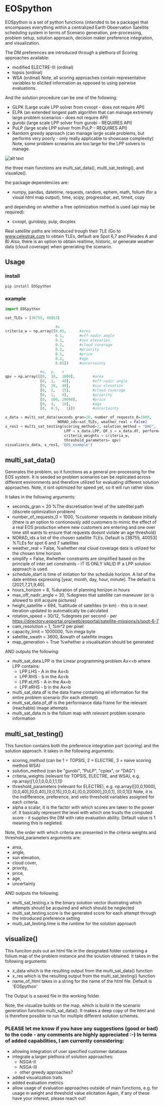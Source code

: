  # EOSpython
EOSpython is a set of python functions (intended to be a package) that encompases everything within a centralized Earth Observation Satellite scheduling system in terms of Scenario generation, pre-processing, problem setup, solution approach, decision maker preference integration, and visualization.

The DM preferences are introduced through a plethora of Scoring approaches available:
- modified ELECTRE-III (ordinal)
- topsis (ordinal)
- WSA (ordinal)
Note, all scoring approaches contain representative variables to elicited information as opposed to using pairwise evaluations.

And the solution procedure can be one of the following:
 - GLPK (Large scale LPP solver from cvxopt - does not require API)
 - ELPA (an extended longest path algorithm that can manage extremely large problem scenarios - does not require API)
 - gurobi (large scale LPP solver from gurobi - REQUIRES API)
 - PuLP (large scale LPP solver from PuLP - REQUIRES API)
 - Random greedy approach (can manage large scale problems, but performs very poorly - only really applicable to showcase complexity)
Note, some problem scnearios are too large for the LPP solvers to manage. 

![alt text](single_scenario_map.PNG)

the three main functions are multi_sat_data(), multi_sat_testing(), and visualize(). 

the package dependencies are:
- numpy, pandas, datetime, requests, random, ephem, math, folium (for a visual html map output), time, scipy, progressbar, ast, timeit, copy

and depending on whether a free optimization method is used (api may be required):
- cvxopt, gurobipy, pulp, docplex

Real satellite paths are introduced trough their TLE (Go to www.celestrak.com to obtain TLEs, default are Spot 6,7 and Pleiades A and B)
Also, there is an option to obtain realtime, historic, or generate weather data (cloud coverage) when generating the scenario. 

## Usage

### install 
```python
pip install EOSpython
```

### example
```python
import EOSpython

sat_TLEs = [38755, 40053]

                       #w
criteria_w = np.array([0.05,      #area
                       0.1,       #off-nadir angle
                       0.1,       #sun elevation
                       0.2,       #cloud coverage 
                       0.2,       #priority
                       0.1,       #price
                       0.2,       #age
                       0.05])     #uncertainty

                #q,  p,   v
qpv = np.array([[0,  30,  1000],        #area
                [0,  2,   40],          #off-nadir angle
                [0,  10,  40],          #sun elevation
                [0,  2,   15],          #cloud coverage 
                [0,  1,   4],           #priority
                [0,  100, 20000],       #price
                [0,  4,   10],          #age
                [0,  0.5,   1]])        #uncertainty

x_data = multi_sat_data(seconds_gran=10, number_of_requests_0=1000, 
                        NORAD_ids=sat_TLEs, weather_real = False)
x_res1 = multi_sat_testing(scoring_method=2, solution_method = "DAG", 
                           LPP = x_data.LPP, DF_i = x_data.df, performance_df = x_data.pf_df, 
                           criteria_weights = criteria_w, 
                           threshold_parameters= qpv)
visualize(x_data, x_res1, 'EOS_example')
```

## multi_sat_data() 
Generates the problem, so it functions as a general pre-processing for the EOS system. 
It is seeded so problem scenarios can be replicated across different environments and therefore utilized for evaluating different solution approaches.
Note, it isnt optimized for speed yet, so it will run rather slow.

It takes in the following arguments: 
- seconds_gran = 20 %The discretisation level of the satellitel path (discrete optimization problem) 
- number_of_requests_0 = 1000, %customer requests in database initially (there is an option to contionously add customers to mimic the effect of a real EOS production where new customers are entering and one over time still wants to ensure that requests doesnt violate an age threshold) 
- NORAD_ids a list of the chosen satellite TLEs. Default is [38755, 40053]  %TLEs for spot 6 and 7 satellites
- weather_real = False, %whether real cloud coverage data is utilized for the chosen time horizon
- simplify = False, #whether constraints are simplified based on the principle of inter set constraints - IT IS ONLY VALID IF a LPP solution approach is used.
- schedule_start is time of initiation for the schedule horizon. A list of the date entities expressing [year, month, day, hour, minute]. The default is [2021,7,21,9,40].
- hours_horizon = 8, %duration of planning horizon in hours
- max_off_nadir_angle = 30, %degrees that satellite can maneuver (or is allowed to still acquire pictures) 
- height_satellite = 694,   %altitude of satellites (in km) - this is in next iteration updated to automatically be calculated 
- rotation_speed = 30/12, %degrees per second - per https://directory.eoportal.org/web/eoportal/satellite-missions/s/spot-6-7
- cam_resolution = 1, %m^2 per pixel
- capacity_limit = 1000000, %in mega byte
- satellite_swath = 3600, &swath of satellite images 
- map_generation = True %whether a visualisation should be generated

AND outputs the following:
 - multi_sat_data.LPP is the Linear programming problem Ax<=b where LPP contains:
   - LPP.LHS - A in the Ax<b
   - LPP.RHS - b in the Ax<b
   - LPP.eLHS - A in the Ax=b
   - LPP.eRHS - b in the Ax=b
 - multi_sat_data.df is the data frame containing all information for the entire problem scenario (for each attempt)
 - multi_sat_data.pf_df is the performance data frame for the relevant (reachable) image attempts
 - multi_sat_data.m is the folium map with relevant problem scenario information

## multi_sat_testing() 
This function contains both the preference integration part (scoring) and the solution approach.
It takes in the following arguments:
- scoring_method (can be 1 = TOPSIS, 2 = ELECTRE, 3 = naive scoring method WSA)
- solution_method (can be "gurobi", "PuLP", "cplex", or "DAG")  
- criteria_weights (relevant for TOPSIS, ELECTRE, and WSA), e.g. np.array([1,0,1,0,0,0,1,1,1])
- threshold_parameters (relevant for ELECTRE), e.g. np.array([[0,0,1000],[0,0,40],[0,0,40],[0,0,15],[0,0,4],[0,0,20000],[0,0,1], [0,0,1]]) Note, it is the indifference, preference, and veto threshold variables assigned for each criteria.
- alpha a scalar, it is the factor with which scores are taken to the power of. It basically represent the level with which one trusts the computed score - it supplies the DM with ratio evaluation ability. Default value is 1 meaning this is negleted.

Note, the order with which criteria are presented in the criteria weights and threshold_parameters arguments are:
- area, 
- angle, 
- sun elevation, 
- cloud cover, 
- priority, 
- price, 
- age, 
- uncertainty

AND outputs the following:
 - multi_sat_testing.x is the binary solution vector illustrating which attempts should be acquired and which should be neglected
 - multi_sat_testing.score is the generated score for each attempt through the introduced preference setting
 - multi_sat_testing.time is the runtime for the solution approach

## visualize()
This funciton puts out an html file in the designated folder containing a folium map of the problem instance and the solution obtained.
It takes in the following arguments:
 - x_data which is the resulting output from the multi_sat_data() function
 - x_res which is the resulting output from the multi_sat_testing() function
 - name_of_html takes in a string for the name of the html file. Default is 'EOSpython'

The Output is a saved file in the working folder. 

Note, the visualize builds on the map, which is build in the scenario generation function multi_sat_data(). 
It makes a deep copy of the html and is therefore possible to run for multiple different solution schemes.


### PLEASE let me know if you have any suggestions (good or bad) to the code - any comments are highly appreciated :-) In terms of added capabilities, I am currently considering:
 - allowing integration of user specified customer database
 - integrate a larger plethora of solution approaches:
    - NSGA-II
    - NSGA-III
    - other greedy approaches?
 - added visualization traits
 - added evaluation metrics
 - allow usage of evaluation approaches outside of main functions, e.g. for usage in weight and threshold value elicitation
Again, if any of these have your interest, please reach out!



